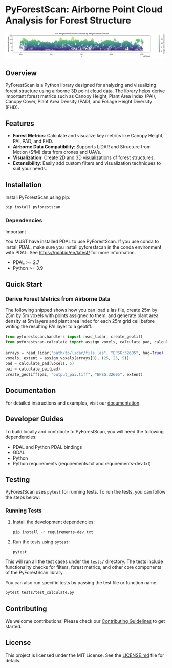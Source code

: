 # PyForestScan: Airborne Point Cloud Analysis for Forest Structure

![Height Above Ground](./screenshots/hag.png)

## Overview

PyForestScan is a Python library designed for analyzing and visualizing forest structure using airborne 
3D point cloud data. The library helps derive important forest metrics such as Canopy Height, 
Plant Area Index (PAI), Canopy Cover, Plant Area Density (PAD), and Foliage Height Diversity (FHD).

## Features

- **Forest Metrics**: Calculate and visualize key metrics like Canopy Height, PAI, PAD, and FHD.
- **Airborne Data Compatibility**: Supports LiDAR and Structure from Motion (SfM) data from drones and UAVs.
- **Visualization**: Create 2D and 3D visualizations of forest structures.
- **Extensibility**: Easily add custom filters and visualization techniques to suit your needs.

## Installation

Install PyForestScan using pip:

```bash
pip install pyforestscan
```

### Dependencies

> [!IMPORTANT]
> You MUST have installed PDAL to use PyForestScan. If you use conda to install PDAL, make sure you install pyforestscan in the conda environment with PDAL. See https://pdal.io/en/latest/ for more information.

- PDAL >= 2.7
- Python >= 3.9

## Quick Start

### Derive Forest Metrics from Airborne Data

The following snipped shows how you can load a las file, create 25m by 25m by 5m voxels with points assigned to them, and generate plant area density at 5m layers and plant area index for each 25m grid cell before writing the resulting PAI layer to a geotiff. 
```python
from pyforestscan.handlers import read_lidar, create_geotiff
from pyforestscan.calculate import assign_voxels, calculate_pad, calculate_pai

arrays = read_lidar("path/to/lidar/file.las", "EPSG:32605", hag=True)
voxels, extent = assign_voxels(arrays[0], (25, 25, 5))
pad = calculate_pad(voxels, 5)
pai = calculate_pai(pad)
create_geotiff(pai, "output_pai.tiff", "EPSG:32605", extent)
```

## Documentation

For detailed instructions and examples, visit our [documentation](https://pyforestscan.readthedocs.io/).

## Developer Guides

To build locally and contribute to PyForestScan, you will need the following dependencies:

- PDAL and Python PDAL bindings
- GDAL
- Python
- Python requirements (requirements.txt and requirements-dev.txt)

## Testing

PyForestScan uses `pytest` for running tests. To run the tests, you can follow the steps below:

### Running Tests

1. Install the development dependencies:
   ```bash
   pip install -r requirements-dev.txt
   ```

2. Run the tests using `pytest`:
   ```bash
   pytest
   ```

This will run all the test cases under the `tests/` directory. The tests include functionality checks for filters, forest metrics, and other core components of the PyForestScan library.

You can also run specific tests by passing the test file or function name:
```bash
pytest tests/test_calculate.py
```

## Contributing

We welcome contributions! Please check our [Contributing Guidelines](CONTRIBUTING.md) to get started.

## License

This project is licensed under the MIT License. See the [LICENSE.md](LICENSE.md) file for details.
